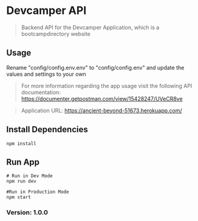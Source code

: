 # Devcamper API

> Backend API for the Devcamper Application, which is a bootcampdirectory website

## Usage

Rename "config/config.env.env" to "config/config.env" and update the values and settings to your own

> For more information regarding the app usage visit the following API documentation: https://documenter.getpostman.com/view/15428247/UVeCR8ve

> Application URL: https://ancient-beyond-51673.herokuapp.com/

## Install Dependencies
```
npm install
```

## Run App
```
# Run in Dev Mode
npm run dev

#Run in Production Mode
npm start
```

### Version: 1.0.0
